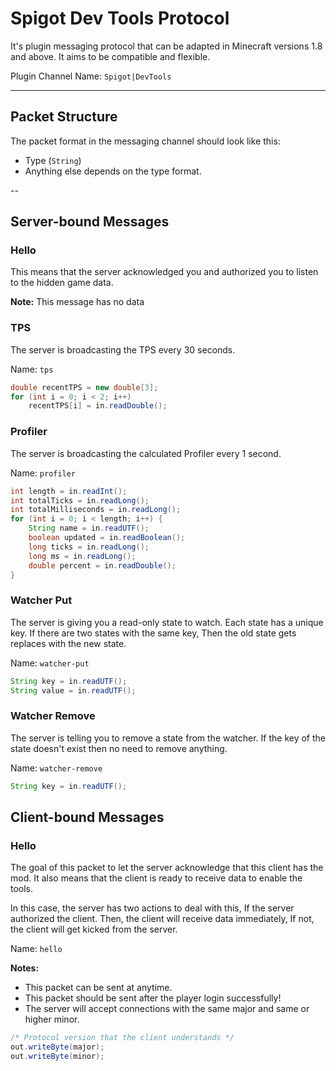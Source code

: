 # Spigot Dev Tools Protocol
It's plugin messaging protocol that can be adapted in Minecraft versions 1.8 and above.
It aims to be compatible and flexible.

Plugin Channel Name: `Spigot|DevTools`

---

## Packet Structure
The packet format in the messaging channel should look like this:
- Type (`String`)
- Anything else depends on the type format.

--

## Server-bound Messages

### Hello
This means that the server acknowledged you and authorized you to listen to the hidden game data.

**Note:** This message has no data

### TPS
The server is broadcasting the TPS every 30 seconds.

Name: `tps`
```java
double recentTPS = new double[3];
for (int i = 0; i < 2; i++)
    recentTPS[i] = in.readDouble();
```

### Profiler
The server is broadcasting the calculated Profiler every 1 second.

Name: `profiler`
```java
int length = in.readInt();
int totalTicks = in.readLong();
int totalMilliseconds = in.readLong();
for (int i = 0; i < length; i++) {
    String name = in.readUTF();
    boolean updated = in.readBoolean();
    long ticks = in.readLong();
    long ms = in.readLong();
    double percent = in.readDouble();
}
```

### Watcher Put
The server is giving you a read-only state to watch. Each state has a unique key.
If there are two states with the same key, Then the old state gets replaces with the new state.

Name: `watcher-put`
```java
String key = in.readUTF();
String value = in.readUTF();
```

### Watcher Remove
The server is telling you to remove a state from the watcher.
If the key of the state doesn't exist then no need to remove anything.

Name: `watcher-remove`
```java
String key = in.readUTF();
```

## Client-bound Messages

### Hello
The goal of this packet to let the server acknowledge that this client has the mod.
It also means that the client is ready to receive data to enable the tools.

In this case, the server has two actions to deal with this,
If the server authorized the client. Then, the client will receive data immediately,
If not, the client will get kicked from the server.

Name: `hello`

**Notes:**
- This packet can be sent at anytime.
- This packet should be sent after the player login successfully!
- The server will accept connections with the same major and same or higher minor.

```java
/* Protocol version that the client understands */
out.writeByte(major);
out.writeByte(minor);
```
